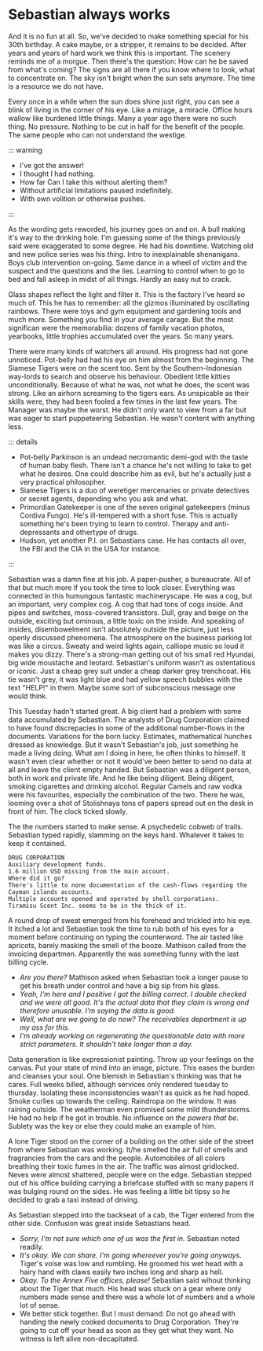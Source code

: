 # Sebastian always works

And it is no fun at all. So, we've decided to make something special for his 30th birthday. A cake maybe, or a stripper, it remains to be decided. After years and years of hard work we think this is important. The scenery reminds me of a morgue. Then there's the question: How can he be saved from what's coming? The signs are all there if you know where to look, what to concentrate on. The sky isn't bright when the sun sets anymore. The time is a resource we do not have.

Every once in a while when the sun does shine just right, you can see a blink of living in the corner of his eye. Like a mirage, a miracle. Office hours wallow like burdened little things. Many a year ago there were no such thing. No pressure. Nothing to be cut in half for the benefit of the people. The same people who can not understand the westige.

::: warning

- I've got the answer!
- I thought I had nothing.
- How far Can I take this without alerting them?
- Without artificial limitations paused indefinitely.
- With own volition or otherwise pushes.

:::

As the wording gets reworded, his journey goes on and on. A bull making it's way to the drinking hole. I'm guessing some of the things previously said were exaggerated to some degree. He had his downtime. Watching old and new police series was his _thing_. Intro to inexplainable shenanigans. Boys club intervention on-going. Same dance in a wheel of victim and the suspect and the questions and the lies. Learning to control when to go to bed and fall asleep in midst of all things. Hardly an easy nut to crack.

Glass shapes reflect the light and filter it. This is the factory I've heard so much of. This he has to remember: all the gizmos illuminated by oscillating rainbows. There were toys and gym equipment and gardening tools and much more. Something you find in your average carage. But the most significan were the memorabilia: dozens of family vacation photos, yearbooks, little trophies accumulated over the years. So many years.

There were many kinds of watchers all around. His progress had not gone unnoticed. Pot-belly had had his eye on him almost from the beginning. The Siamese Tigers were on the scent too. Sent by the Southern-Indonesian way-lords to search and observe his behaviour. Obedient little kitties unconditionally. Because of what he was, not what he does, the scent was strong. Like an airhorn screaming to the tigers ears. As unspicable as their skills were, they had been fooled a few times in the last few years. The Manager was maybe the worst. He didn't only want to view from a far but was eager to start puppeteering Sebastian. He wasn't content with anything less.

::: details

- Pot-belly Parkinson is an undead necromantic demi-god with the taste of human baby flesh. There isn't a chance he's not willing to take to get what he desires. One could describe him as evil, but he's actually just a very practical philosopher.
- Siamese Tigers is a duo of weretiger mercenaries or private detectives or secret agents, depending who you ask and what.
- Primordian Gatekeeper is one of the seven original gatekeepers (minus Cordiva Fungo). He's ill-tempered with a short fuse. This is actually something he's been trying to learn to control. Therapy and anti-depressants and othertype of drugs.
- Hudson, yet another P.I. on Sebastians case. He has contacts all over, the FBI and the CIA in the USA for instance.

:::

Sebastian was a damn fine at his job. A paper-pusher, a bureaucrate. All of that but much more if you took the time to look closer. Everything was connected in this humungous fantastic machineryscape. He was a cog, but an important, very complex cog. A cog that had tons of cogs inside. And pipes and switches, moss-covered transistors. Dull, gray and beige on the outside, exciting but ominous, a little toxic on the inside. And speaking of insides, disembowelment isn't absolutely outside the picture, just less openly discussed phenomena. The atmosphere on the business parking lot was like a circus. Sweaty and weird lights again, calliope music so loud it makes you dizzy. There's a strong-man getting out of his small red Hyundai, big wide moustache and leotard. Sebastian's uniform wasn't as ostentatious or iconic. Just a cheap grey suit under a cheap darker grey trenchcoat. His tie wasn't grey, it was light blue and had yellow speech bubbles with the text "HELP!" in them. Maybe some sort of subconscious message one would think.

This Tuesday hadn't started great. A big client had a problem with some data accumulated by Sebastian. The analysts of Drug Corporation claimed to have found discrepacies in some of the additional number-flows in the documents. Variations for the born lucky. Estimates, mathematical hunches dressed as knowledge. But it wasn't Sebastian's job, just something he made a living doing. What am I doing in here, he often thinks to himself. It wasn't even clear whether or not it would've been better to send no data at all and leave the client empty handed. But Sebastian was a diligent person, both in work and private life. And he like being diligent. Being diligent, smoking cigarettes and drinking alcohol. Regular Camels and raw vodka were his favourites, especially the combination of the two. There he was, looming over a shot of Stolishnaya tons of papers spread out on the desk in front of him. The clock ticked slowly.

The the numbers started to make sense. A psychedelic cobweb of trails. Sebastian typed rapidly, slamming on the keys hard. Whatever it takes to keep it contained.

```
DRUG CORPORATION
Auxiliary development funds.
1.6 million USD missing from the main account.
Where did it go?
There's little to none documentation of the cash-flows regarding the Cayman islands accounts.
Multiple accounts opened and operated by shell corporations.
Tiramisu Scent Inc. seems to be in the thick of it.
```

A round drop of sweat emerged from his forehead and trickled into his eye. It itched a lot and Sebastian took the time to rub both of his eyes for a moment before continuing on typing the counterword. The air tasted like apricots, barely masking the smell of the booze. Mathison called from the invoicing departmen. Apparently the was something funny with the last billing cycle.

- _Are you there?_ Mathison asked when Sebastian took a longer pause to get his breath under control and have a big sip from his glass.
- _Yeah, I'm here and I positive I got the billing correct. I double checked and we were all good. It's the actual data that they claim is wrong and therefore unusable. I'm saying the data is good._
- _Well, what are we going to do now? The receivables department is up my ass for this._
- _I'm already working on regenerating the questionable data with more strict parameters. It shouldn't take longer than a day._

Data generation is like expressionist painting. Throw up your feelings on the canvas. Put your state of mind into an image, picture. This eases the burden and cleanses your soul. One blemish in Sebastian's thinking was that he cares. Full weeks billed, although services only rendered tuesday to thursday. Isolating these inconsistencies wasn't as quick as he had hoped. Smoke curlies up towards the ceiling. Raindropa on the window. It was raining outside. The weatherman even promised some mild thunderstorms. He had no help if he got in trouble. No influence on _the powers that be_. Sublety was the key or else they could make an example of him.

A lone Tiger stood on the corner of a building on the other side of the street from where Sebastian was working. It/he smelled the air full of smells and fragrancies from the cars and the people. Automobiles of all colors breathing their toxic fumes in the air. The traffic was almost gridlocked. Neves were almost shattered, people were on the edge. Sebastian stepped out of his office building carrying a briefcase stuffed with so many papers it was bulging round on the sides. He was feeling a little bit tipsy so he decided to grab a taxi instead of driving.

As Sebastian stepped into the backseat of a cab, the Tiger entered from the other side. Confusion was great inside Sebastians head.

- _Sorry, I'm not sure which one of us was the first in._ Sebastian noted readily.
- _It's okay. We can share. I'm going whereever you're going anyways._ Tiger's voise was low and rumbling. He groomed his wet head with a hairy hand with claws easily two inches long and sharp as hell.
- _Okay. To the Annex Five offices, please!_ Sebastian said wihout thinking about the Tiger that much. His head was stuck on a gear where only numbers made sense and there was a whole lot of numbers and a whole lot of sense.
- We better stick together. But I must demand: Do not go ahead with handing the newly cooked documents to Drug Corporation. They're going to cut off your head as soon as they get what they want. No witness is left alive non-decapitated.
